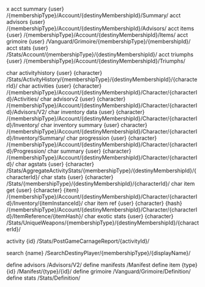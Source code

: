 
x acct summary {user}                         /{membershipType}/Account/{destinyMembershipId}/Summary/
  acct advisors {user}                        /{membershipType}/Account/{destinyMembershipId}/Advisors/
  acct items {user}                           /{membershipType}/Account/{destinyMembershipId}/Items/
  acct grimoire {user}                        /Vanguard/Grimoire/{membershipType}/{membershipId}/
  acct stats {user}                           /Stats/Account/{membershipType}/{destinyMembershipId}/
  acct triumphs {user}                        /{membershipType}/Account/{destinyMembershipId}/Triumphs/

  char activityhistory {user} {character}     /Stats/ActivityHistory/{membershipType}/{destinyMembershipId}/{characterId}/
  char activities {user} {character}          /{membershipType}/Account/{destinyMembershipId}/Character/{characterId}/Activities/
  char advisorv2 {user} {character}           /{membershipType}/Account/{destinyMembershipId}/Character/{characterId}/Advisors/V2/
  char inventory data {user} {character}      /{membershipType}/Account/{destinyMembershipId}/Character/{characterId}/Inventory/
  char inventory summary {user} character}    /{membershipType}/Account/{destinyMembershipId}/Character/{characterId}/Inventory/Summary/
  char progression {user} {character}         /{membershipType}/Account/{destinyMembershipId}/Character/{characterId}/Progression/
  char summary {user} {character}             /{membershipType}/Account/{destinyMembershipId}/Character/{characterId}/
  char agstats {user} {character}             /Stats/AggregateActivityStats/{membershipType}/{destinyMembershipId}/{characterId}/
  char stats {user} {character}               /Stats/{membershipType}/{destinyMembershipId}/{characterId}/
  char item get {user} {character} {item}     /{membershipType}/Account/{destinyMembershipId}/Character/{characterId}/Inventory/{itemInstanceId}/
  char item ref {user} {character} {hash}     /{membershipType}/Account/{destinyMembershipId}/Character/{characterId}/ItemReference/{itemHash}/
  char exotic stats {user} {character}        /Stats/UniqueWeapons/{membershipType}/{destinyMembershipId}/{characterId}/

  activity {id}                               /Stats/PostGameCarnageReport/{activityId}/

  search {name}                               /SearchDestinyPlayer/{membershipType}/{displayName}/

  define advisors                             /Advisors/V2/
  define manifests                            /Manifest
  define item {type} {id}                     /Manifest/{type}/{id}/
  define grimoire                             /Vanguard/Grimoire/Definition/
  define stats                                /Stats/Definition/


